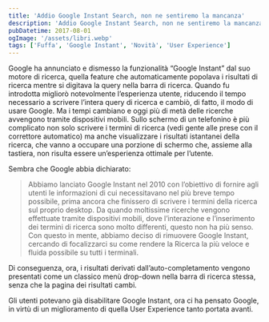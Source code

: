 ```yaml
---
title: 'Addio Google Instant Search, non ne sentiremo la mancanza'
description: 'Addio Google Instant Search, non ne sentiremo la mancanza'
pubDatetime: 2017-08-01
ogImage: '/assets/libri.webp'
tags: ['Fuffa', 'Google Instant', 'Novità', 'User Experience']
---
```


Google ha annunciato e dismesso la funzionalità “Google Instant” dal suo motore di ricerca, quella feature che automaticamente popolava i risultati di ricerca mentre si digitava la query nella barra di ricerca.
Quando fu introdotta migliorò notevolmente l’esperienza utente, riducendo il tempo necessario a scrivere l’intera query di ricerca e cambiò, di fatto, il modo di usare Google.
Ma i tempi cambiano e oggi più di metà delle ricerche avvengono tramite dispositivi mobili. Sullo schermo di un telefonino è più complicato non solo scrivere i termini di ricerca (vedi gente alle prese con il correttore automatico) ma anche visualizzare i risultati istantanei della ricerca, che vanno a occupare una porzione di schermo che, assieme alla tastiera, non risulta essere un’esperienza ottimale per l’utente.

Sembra che Google abbia dichiarato:

> Abbiamo lanciato Google Instant nel 2010 con l’obiettivo di fornire agli utenti le informazioni di cui necessitavano nel più breve tempo possibile, prima ancora che finissero di scrivere i termini della ricerca sul proprio desktop. Da quando moltissime ricerche vengono effettuate tramite dispositivi mobili, dove l’interazione e l’inserimento dei termini di ricerca sono molto differenti, questo non ha più senso. Con questo in mente, abbiamo deciso di rimuovere Google Instant, cercando di focalizzarci su come rendere la Ricerca la più veloce e fluida possibile su tutti i terminali.

Di conseguenza, ora, i risultati derivati dall’auto-completamento vengono presentati come un classico menù drop-down nella barra di ricerca stessa, senza che la pagina dei risultati cambi.

Gli utenti potevano già disabilitare Google Instant, ora ci ha pensato Google, in virtù di un miglioramento di quella User Experience tanto portata avanti.
